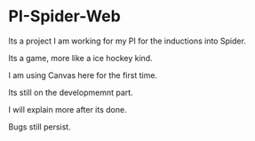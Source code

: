 PI-Spider-Web
=============
Its a project I am working for my PI for the inductions into Spider.

Its a game, more like a ice hockey kind. 

I am using Canvas here for the first time.

Its still on the developmemnt part.

I will explain more after its done.

Bugs still persist.
